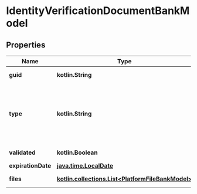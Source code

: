 
# IdentityVerificationDocumentBankModel

## Properties
Name | Type | Description | Notes
------------ | ------------- | ------------- | -------------
**guid** | **kotlin.String** | Auto-generated unique identifier for the document. |  [optional]
**type** | **kotlin.String** | The document type; one of drivers_license, passport, passport_card, residence_card, visa, social_security_number, tax_identification_number, selfie, proof_of_address, formation_document, or employer_identification_number. |  [optional]
**validated** | **kotlin.Boolean** | Whether the document has been validated. |  [optional]
**expirationDate** | [**java.time.LocalDate**](java.time.LocalDate.md) | The document expiration date. |  [optional]
**files** | [**kotlin.collections.List&lt;PlatformFileBankModel&gt;**](PlatformFileBankModel.md) | The files associated with the document. |  [optional]



